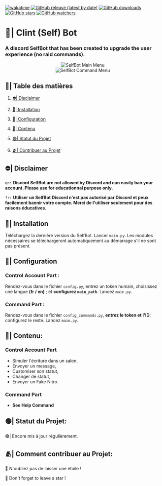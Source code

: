 [![wakatime](https://wakatime.com/badge/user/018af69f-9d50-4699-932d-026a9efb0401.svg)](https://wakatime.com/@018af69f-9d50-4699-932d-026a9efb0401)
[![GitHub release (latest by date)](https://img.shields.io/github/v/release/Sitois/SelfBot.py.svg)](https://github.com/Sitois/SelfBot.py/releases)
[![GitHub downloads](https://img.shields.io/github/downloads/Sitois/SelfBot.py/total.svg)](https://github.com/Sitois/SelfBot.py/releases)
[![GitHub stars](https://img.shields.io/github/stars/Sitois/SelfBot.py.svg)](https://github.com/Sitois/SelfBot.py/stargazers)
[![GitHub watchers](https://img.shields.io/github/watchers/Sitois/SelfBot.py.svg)](https://github.com/Sitois/SelfBot.py/watchers)
# 🌠| Clint (Self) Bot
### A discord SelfBot that has been created to upgrade the user experience (no raid commands). 

<div align="center">
  <img src="https://media.discordapp.net/attachments/1155452222713364600/1180883350685241445/a8V7i28.png?ex=657f0a52&is=656c9552&hm=1f34222d65c9d2edee1af0fa6d7a7e3e95eb24d0e2674a628cf1dd58b4c164d3&=&quality=lossless" alt="SelfBot Main Menu" width="" height="">
</div>

<div align="center">
  <img src="https://media.discordapp.net/attachments/1155452222713364600/1180883139879518288/hbW4QAj.png?ex=657f0a20&is=656c9520&hm=1ec5775d936982f3a966ea1794348004905ecf0bc0199251c1bbb9e9f8de9429&=&quality=lossless" alt="SelfBot Command Menu" width="" height="">
</div>

## 📒| Table des matières

1. [⛔| Disclaimer](#⛔-disclaimer)

2. [💾| Installation](#💾-installation)

3. [🔧| Configuration](#🔧-configuration)

4. [🌟| Contenu](#🌟-contenu)

5. [🟢| Statut du Projet](#🟢-statut-du-projet)

6. [🫂| Contribuer au Projet](#🫂-comment-contribuer-au-projet)


## ⛔| Disclaimer
```en:``` **Discord SelfBot are not allowed by Discord and can easily ban your account. Please use for educationnal purpose only.**

```fr:``` **Utiliser un SelfBot Discord n'est pas autorisé par Discord et peux facilement bannir votre compte. Merci de l'utiliser seulement pour des raisons éducatives.**

## 💾| Installation
Téléchargez la dernière version du SelfBot.
Lancer ```main.py```.  Les modules nécessaires se téléchargeront automatiquement au démarrage s'il ne sont pas présent.

## 🔧| Configuration
### Control Account Part :
Rendez-vous dans le fichier ```config.py```, entrez un token humain, choisissez une langue __(fr / en)__ ; et __configurez ```main_path```__. Lancez ```main.py```.

### Command Part :
Rendez-vous dans le fichier ```config_commands.py```, __entrez le token et l'ID__; configurez le reste. Lancez ```main.py```.

## 🌟| Contenu:
### Control Account Part
* Simuler l'écriture dans un salon,
* Envoyer un message,
* Customiser son statut,
* Changer de statut,
* Envoyer un Fake Nitro.
### Command Part
* **See Help Command**

## 🟢| Statut du Projet:
🟢| Encore mis à jour régulièrement.

## 🫂| Comment contribuer au Projet:
🌟 N'oubliez pas de laisser une étoile !

🌟 Don't forget to leave a star !